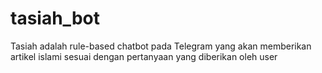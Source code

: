 # tasiah_bot
Tasiah adalah rule-based chatbot pada Telegram yang akan memberikan artikel islami sesuai dengan pertanyaan yang diberikan oleh user

